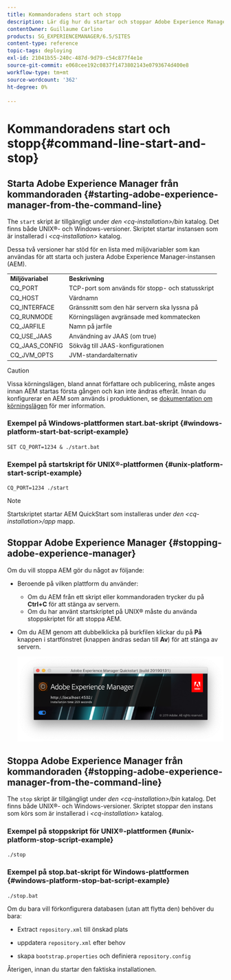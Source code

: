 ```yaml
---
title: Kommandoradens start och stopp
description: Lär dig hur du startar och stoppar Adobe Experience Manager från kommandoraden.
contentOwner: Guillaume Carlino
products: SG_EXPERIENCEMANAGER/6.5/SITES
content-type: reference
topic-tags: deploying
exl-id: 21041b55-240c-487d-9d79-c54c877f4e1e
source-git-commit: e068cee192c0837f1473802143e0793674d400e8
workflow-type: tm+mt
source-wordcount: '362'
ht-degree: 0%

---
```


# Kommandoradens start och stopp{#command-line-start-and-stop}

## Starta Adobe Experience Manager från kommandoraden {#starting-adobe-experience-manager-from-the-command-line}

The `start` skript är tillgängligt under *den &lt;cq-installation>/bin* katalog. Det finns både UNIX®- och Windows-versioner. Skriptet startar instansen som är installerad i *&lt;cq-installation>* katalog.

Dessa två versioner har stöd för en lista med miljövariabler som kan användas för att starta och justera Adobe Experience Manager-instansen (AEM).

<table>
 <tbody>
  <tr>
   <td><strong>Miljövariabel </strong></td>
   <td><strong>Beskrivning </strong></td>
  </tr>
  <tr>
   <td>CQ_PORT</td>
   <td>TCP-port som används för stopp- och statusskript<br /> </td>
  </tr>
  <tr>
   <td>CQ_HOST</td>
   <td>Värdnamn<br /> </td>
  </tr>
  <tr>
   <td>CQ_INTERFACE</td>
   <td>Gränssnitt som den här servern ska lyssna på<br /> </td>
  </tr>
  <tr>
   <td>CQ_RUNMODE</td>
   <td>Körningslägen avgränsade med kommatecken<br /> </td>
  </tr>
  <tr>
   <td>CQ_JARFILE</td>
   <td>Namn på jarfile<br /> </td>
  </tr>
  <tr>
   <td>CQ_USE_JAAS</td>
   <td>Användning av JAAS (om true)<br /> </td>
  </tr>
  <tr>
   <td>CQ_JAAS_CONFIG</td>
   <td>Sökväg till JAAS-konfigurationen<br /> </td>
  </tr>
  <tr>
   <td>CQ_JVM_OPTS</td>
   <td>JVM-standardalternativ<br /> </td>
  </tr>
 </tbody>
</table>

>[!CAUTION]
>
>Vissa körningslägen, bland annat författare och publicering, måste anges innan AEM startas första gången och kan inte ändras efteråt. Innan du konfigurerar en AEM som används i produktionen, se [dokumentation om körningslägen](/help/sites-deploying/configure-runmodes.md) för mer information.

### Exempel på Windows-plattformen start.bat-skript {#windows-platform-start-bat-script-example}

```shell
SET CQ_PORT=1234 & ./start.bat
```

### Exempel på startskript för UNIX®-plattformen {#unix-platform-start-script-example}

```shell
CQ_PORT=1234 ./start
```

>[!NOTE]
>
>Startskriptet startar AEM QuickStart som installeras under *den &lt;cq-installation>/app* mapp.

## Stoppar Adobe Experience Manager {#stopping-adobe-experience-manager}

Om du vill stoppa AEM gör du något av följande:

* Beroende på vilken plattform du använder:

   * Om du AEM från ett skript eller kommandoraden trycker du på **Ctrl+C** för att stänga av servern.
   * Om du har använt startskriptet på UNIX® måste du använda stoppskriptet för att stoppa AEM.

* Om du AEM genom att dubbelklicka på burkfilen klickar du på **På** knappen i startfönstret (knappen ändras sedan till **Av**) för att stänga av servern.

  ![chlimage_1-63](assets/chlimage_1-63.png)

## Stoppa Adobe Experience Manager från kommandoraden {#stopping-adobe-experience-manager-from-the-command-line}

The `stop` skript är tillgängligt under *den &lt;cq-installation>/bin* katalog. Det finns både UNIX®- och Windows-versioner. Skriptet stoppar den instans som körs som är installerad i *&lt;cq-installation>* katalog.

### Exempel på stoppskript för UNIX®-plattformen {#unix-platform-stop-script-example}

```shell
./stop
```

### Exempel på stop.bat-skript för Windows-plattformen {#windows-platform-stop-bat-script-example}

```shell
./stop.bat
```

Om du bara vill förkonfigurera databasen (utan att flytta den) behöver du bara:

* Extract `repository.xml` till önskad plats

* uppdatera `repository.xml` efter behov

* skapa `bootstrap.properties` och definiera `repository.config`

Återigen, innan du startar den faktiska installationen.
